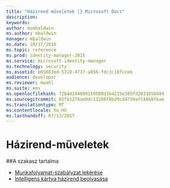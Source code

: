 ```yaml
---
title: "Házirend műveletek |} Microsoft Docs"
description: 
keywords: 
author: msmbaldwin
ms.author: mbaldwin
manager: mbaldwin
ms.date: 10/17/2016
ms.topic: reference
ms.prod: identity-manager-2015
ms.service: microsoft-identity-manager
ms.technology: security
ms.assetid: b05883ed-5318-4717-a856-fdc3c18fcceb
audience: developer
ms.reviewer: mwahl
ms.suite: ems
ms.openlocfilehash: 72b44344090159508d164215e385fd2031656484
ms.sourcegitcommit: 02fb1274ae0dc11288f8bd9cd4799af144b8feae
ms.translationtype: MT
ms.contentlocale: hu-HU
ms.lasthandoff: 07/13/2017
---
```

# <a name="policy-operations"></a>Házirend-műveletek

##<a name="in-this-section"></a>A szakasz tartalma

- [Munkafolyamat-szabályzat lekérése](get-workflow-policy.md)
- [Intelligens kártya házirend beolvasása](get-smartcard-policy.md)
